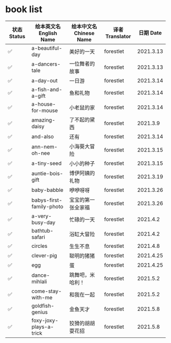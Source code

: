 # book list

| 状态 Status | 绘本英文名 English Name  | 绘本中文名 Chinese Name | 译者 Translator | 日期 Date |
| ----------- | ------------------------ | ----------------------- | --------------- | --------- |
|✅|a-beautiful-day|美好的一天|forestlet|2021.3.13|
|✅|a-dancers-tale|一位舞者的故事|forestlet|2021.3.13|
|✅|a-day-out|一日游|forestlet|2021.3.14|
|✅|a-fish-and-a-gift|鱼和礼物|forestlet|2021.3.14|
|✅|a-house-for-mouse|小老鼠的家|forestlet|2021.3.14|
|✅|amazing-daisy|了不起的黛西|forestlet|2021.3.9|
|✅|and-also|还有|forestlet|2021.3.14|
|✅|ann-nem-oh-nee|小海葵大冒险|forestlet|2021.3.15|
|✅|a-tiny-seed|小小的种子|forestlet|2021.3.15|
|✅|auntie-bois-gift|博伊阿姨的礼物|forestlet|2021.3.19|
|✅|baby-babble|咿咿呀呀|forestlet|2021.3.26|
|✅|babys-first-family-photo|宝宝的第一张全家福|forestlet|2021.3.26|
|✅|a-very-busy-day|忙碌的一天|forestlet|2021.4.2|
|✅|bathtub-safari|浴缸大冒险|forestlet|2021.4.2|
|✅|circles|生生不息|forestlet|2021.4.8|
|✅|clever-pig|聪明的猪猪|forestlet|2021.4.25|
|✅|egg|蛋|forestlet|2021.4.25|
|✅|dance-mihlali|跳舞吧，米哈利！|forestlet|2021.5.2|
|✅|come-stay-with-me|和我在一起|forestlet|2021.5.2|
|✅|goldfish-genius|金鱼天才|forestlet|2021.5.8|
|✅|foxy-joxy-plays-a-trick|狡猾的胡胡耍花招|forestlet|2021.5.8|
